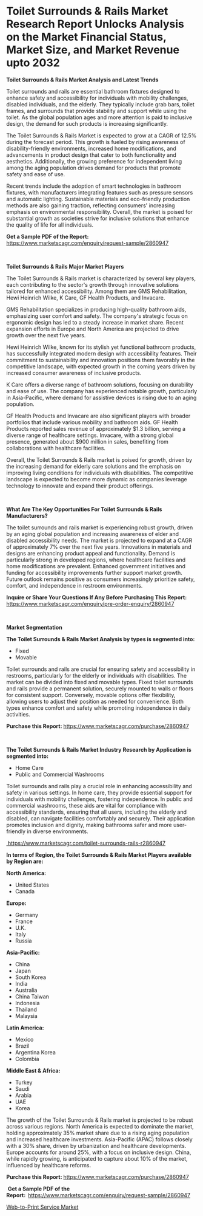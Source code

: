 <p><h1>Toilet Surrounds & Rails Market Research Report Unlocks Analysis on the Market Financial Status, Market Size, and Market Revenue upto 2032</h1></p><p><strong>Toilet Surrounds & Rails Market Analysis and Latest Trends</strong></p>
<p><p>Toilet surrounds and rails are essential bathroom fixtures designed to enhance safety and accessibility for individuals with mobility challenges, disabled individuals, and the elderly. They typically include grab bars, toilet frames, and surrounds that provide stability and support while using the toilet. As the global population ages and more attention is paid to inclusive design, the demand for such products is increasing significantly.</p><p>The Toilet Surrounds & Rails Market is expected to grow at a CAGR of 12.5% during the forecast period. This growth is fueled by rising awareness of disability-friendly environments, increased home modifications, and advancements in product design that cater to both functionality and aesthetics. Additionally, the growing preference for independent living among the aging population drives demand for products that promote safety and ease of use.</p><p>Recent trends include the adoption of smart technologies in bathroom fixtures, with manufacturers integrating features such as pressure sensors and automatic lighting. Sustainable materials and eco-friendly production methods are also gaining traction, reflecting consumers' increasing emphasis on environmental responsibility. Overall, the market is poised for substantial growth as societies strive for inclusive solutions that enhance the quality of life for all individuals.</p></p>
<p><strong>Get a Sample PDF of the Report:&nbsp;</strong> <a href="https://www.marketscagr.com/enquiry/request-sample/2860947?utm_campaign=3092&utm_medium=2&utm_source=Github&utm_content=ia&utm_term=12032025&utm_id=toilet-surrounds-rails">https://www.marketscagr.com/enquiry/request-sample/2860947</a></p>
<p>&nbsp;</p>
<p><strong>Toilet Surrounds & Rails Major Market Players</strong></p>
<p><p>The Toilet Surrounds & Rails market is characterized by several key players, each contributing to the sector's growth through innovative solutions tailored for enhanced accessibility. Among them are GMS Rehabilitation, Hewi Heinrich Wilke, K Care, GF Health Products, and Invacare.</p><p>GMS Rehabilitation specializes in producing high-quality bathroom aids, emphasizing user comfort and safety. The company's strategic focus on ergonomic design has led to a steady increase in market share. Recent expansion efforts in Europe and North America are projected to drive growth over the next five years.</p><p>Hewi Heinrich Wilke, known for its stylish yet functional bathroom products, has successfully integrated modern design with accessibility features. Their commitment to sustainability and innovation positions them favorably in the competitive landscape, with expected growth in the coming years driven by increased consumer awareness of inclusive products.</p><p>K Care offers a diverse range of bathroom solutions, focusing on durability and ease of use. The company has experienced notable growth, particularly in Asia-Pacific, where demand for assistive devices is rising due to an aging population.</p><p>GF Health Products and Invacare are also significant players with broader portfolios that include various mobility and bathroom aids. GF Health Products reported sales revenue of approximately $1.3 billion, serving a diverse range of healthcare settings. Invacare, with a strong global presence, generated about $900 million in sales, benefiting from collaborations with healthcare facilities. </p><p>Overall, the Toilet Surrounds & Rails market is poised for growth, driven by the increasing demand for elderly care solutions and the emphasis on improving living conditions for individuals with disabilities. The competitive landscape is expected to become more dynamic as companies leverage technology to innovate and expand their product offerings.</p></p>
<p>&nbsp;</p>
<p><strong>What Are The Key Opportunities For Toilet Surrounds & Rails Manufacturers?</strong></p>
<p><p>The toilet surrounds and rails market is experiencing robust growth, driven by an aging global population and increasing awareness of elder and disabled accessibility needs. The market is projected to expand at a CAGR of approximately 7% over the next five years. Innovations in materials and designs are enhancing product appeal and functionality. Demand is particularly strong in developed regions, where healthcare facilities and home modifications are prevalent. Enhanced government initiatives and funding for accessibility improvements further support market growth. Future outlook remains positive as consumers increasingly prioritize safety, comfort, and independence in restroom environments.</p></p>
<p><strong>Inquire or Share Your Questions If Any Before Purchasing This Report:</strong> <a href="https://www.marketscagr.com/enquiry/pre-order-enquiry/2860947?utm_campaign=3092&utm_medium=2&utm_source=Github&utm_content=ia&utm_term=12032025&utm_id=toilet-surrounds-rails">https://www.marketscagr.com/enquiry/pre-order-enquiry/2860947</a></p>
<p>&nbsp;</p>
<p><strong>Market Segmentation</strong></p>
<p><strong>The Toilet Surrounds & Rails Market Analysis by types is segmented into:</strong></p>
<p><ul><li>Fixed</li><li>Movable</li></ul></p>
<p><p>Toilet surrounds and rails are crucial for ensuring safety and accessibility in restrooms, particularly for the elderly or individuals with disabilities. The market can be divided into fixed and movable types. Fixed toilet surrounds and rails provide a permanent solution, securely mounted to walls or floors for consistent support. Conversely, movable options offer flexibility, allowing users to adjust their position as needed for convenience. Both types enhance comfort and safety while promoting independence in daily activities.</p></p>
<p><strong>Purchase this Report:&nbsp;</strong><a href="https://www.marketscagr.com/purchase/2860947?utm_campaign=3092&utm_medium=2&utm_source=Github&utm_content=ia&utm_term=12032025&utm_id=toilet-surrounds-rails">https://www.marketscagr.com/purchase/2860947</a></p>
<p>&nbsp;</p>
<p><strong>The Toilet Surrounds & Rails Market Industry Research by Application is segmented into:</strong></p>
<p><ul><li>Home Care</li><li>Public and Commercial Washrooms</li></ul></p>
<p><p>Toilet surrounds and rails play a crucial role in enhancing accessibility and safety in various settings. In home care, they provide essential support for individuals with mobility challenges, fostering independence. In public and commercial washrooms, these aids are vital for compliance with accessibility standards, ensuring that all users, including the elderly and disabled, can navigate facilities comfortably and securely. Their application promotes inclusion and dignity, making bathrooms safer and more user-friendly in diverse environments.</p></p>
<p><a href="https://www.marketscagr.com/toilet-surrounds-rails-r2860947?utm_campaign=3092&utm_medium=2&utm_source=Github&utm_content=ia&utm_term=12032025&utm_id=toilet-surrounds-rails">&nbsp;https://www.marketscagr.com/toilet-surrounds-rails-r2860947</a></p>
<p><strong>In terms of Region, the Toilet Surrounds & Rails Market Players available by Region are:</strong></p>
<p>
    <p> <strong> North America: </strong>
        <ul>
            <li>United States</li>
            <li>Canada</li>
        </ul>
        </p> 
    <p> <strong> Europe: </strong>
        <ul>
            <li>Germany</li>
            <li>France</li>
            <li>U.K.</li>
            <li>Italy</li>
            <li>Russia</li>
        </ul>
        </p> 
    <p> <strong> Asia-Pacific: </strong>
        <ul>
            <li>China</li>
            <li>Japan</li>
            <li>South Korea</li>
            <li>India</li>
            <li>Australia</li>
            <li>China Taiwan</li>
            <li>Indonesia</li>
            <li>Thailand</li>
            <li>Malaysia</li>
        </ul>
        </p> 
    <p> <strong> Latin America: </strong>
        <ul>
            <li>Mexico</li>
            <li>Brazil</li>
            <li>Argentina Korea</li>
            <li>Colombia</li>
        </ul>
        </p> 
    <p> <strong> Middle East & Africa: </strong>
        <ul>
            <li>Turkey</li>
            <li>Saudi</li>
            <li>Arabia</li>
            <li>UAE</li>
            <li>Korea</li>
        </ul>
    </p>
    </p>
<p><p>The growth of the Toilet Surrounds & Rails market is projected to be robust across various regions. North America is expected to dominate the market, holding approximately 35% market share due to a rising aging population and increased healthcare investments. Asia-Pacific (APAC) follows closely with a 30% share, driven by urbanization and healthcare developments. Europe accounts for around 25%, with a focus on inclusive design. China, while rapidly growing, is anticipated to capture about 10% of the market, influenced by healthcare reforms.</p></p>
<p><strong>Purchase this Report: </strong><a href="https://www.marketscagr.com/purchase/2860947?utm_campaign=3092&utm_medium=2&utm_source=Github&utm_content=ia&utm_term=12032025&utm_id=toilet-surrounds-rails">https://www.marketscagr.com/purchase/2860947</a></p>
<p>&nbsp;<strong>Get a Sample PDF of the Report:&nbsp;&nbsp;</strong><a href="https://www.marketscagr.com/enquiry/request-sample/2860947?utm_campaign=3092&utm_medium=2&utm_source=Github&utm_content=ia&utm_term=12032025&utm_id=toilet-surrounds-rails">https://www.marketscagr.com/enquiry/request-sample/2860947</a></p>
<p><strong></strong></p>
<p><p><a href="https://github.com/ajayanhaizan/Market-Research-Report-List-1/blob/main/web-to-print-service-market.md?utm_campaign=3092&utm_medium=2&utm_source=Github&utm_content=ia&utm_term=12032025&utm_id=toilet-surrounds-rails">Web-to-Print Service Market</a></p></p>